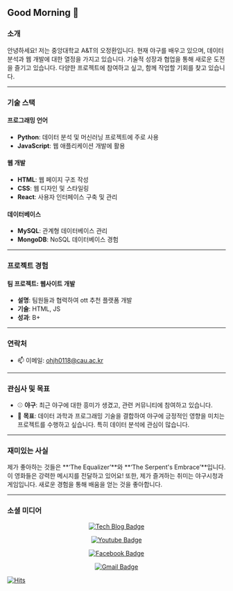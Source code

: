 ## Good Morning 👋

### 소개
안녕하세요! 저는 중앙대학교 A&T의 오정환입니다. 현재 야구를 배우고 있으며, 데이터 분석과 웹 개발에 대한 열정을 가지고 있습니다. 기술적 성장과 협업을 통해 새로운 도전을 즐기고 있습니다. 다양한 프로젝트에 참여하고 싶고, 함께 작업할 기회를 찾고 있습니다.

---

### 기술 스택
#### 프로그래밍 언어
- **Python**: 데이터 분석 및 머신러닝 프로젝트에 주로 사용
- **JavaScript**: 웹 애플리케이션 개발에 활용

#### 웹 개발
- **HTML**: 웹 페이지 구조 작성
- **CSS**: 웹 디자인 및 스타일링
- **React**: 사용자 인터페이스 구축 및 관리

#### 데이터베이스
- **MySQL**: 관계형 데이터베이스 관리
- **MongoDB**: NoSQL 데이터베이스 경험

---

### 프로젝트 경험

#### 팀 프로젝트: 웹사이트 개발
- **설명**: 팀원들과 협력하여 ott 추천 플랫폼 개발
- **기술**: HTML, JS
- **성과**: B+

---

### 연락처
- 📫 이메일: [ohjh0118@cau.ac.kr](mailto:ohjh0118@cau.ac.kr)

---

### 관심사 및 목표
- ⚾ **야구**: 최근 야구에 대한 흥미가 생겼고, 관련 커뮤니티에 참여하고 있습니다.
- 🎯 **목표**: 데이터 과학과 프로그래밍 기술을 결합하여 야구에 긍정적인 영향을 미치는 프로젝트를 수행하고 싶습니다. 특히 데이터 분석에 관심이 많습니다.

---

### 재미있는 사실
제가 좋아하는 것들은 **‘The Equalizer’**와 **‘The Serpent's Embrace’**입니다. 이 영화들은 강력한 메시지를 전달하고 있어요! 또한, 제가 즐겨하는 취미는 야구시청과 게임입니다. 새로운 경험을 통해 배움을 얻는 것을 좋아합니다.

---

### 소셜 미디어
<div align="center">
  
  [![Tech Blog Badge](http://img.shields.io/badge/-Tech%20blog-black?style=flat-square&logo=github&link=https://zzsza.github.io/)](https://zzsza.github.io/)
  
  [![Youtube Badge](https://img.shields.io/badge/Youtube-ff0000?style=flat-square&logo=youtube&link=https://www.youtube.com/c/kyleschool)](https://www.youtube.com/@jhoh0)
  
  [![Facebook Badge](https://img.shields.io/badge/facebook-1877f2?style=flat-square&logo=facebook&logoColor=white&link=https://www.facebook.com/zzsza)](https://www.facebook.com/ohjh0118)
  
  [![Gmail Badge](https://img.shields.io/badge/Gmail-d14836?style=flat-square&logo=Gmail&logoColor=white&link=mailto:ohjh0118@gmail.com)](mailto:ohjh0118@gmail.com)
  
</div>

<div align-center>

[![Hits](https://hits.seeyoufarm.com/api/count/incr/badge.svg?url=https%3A%2F%2Fgithub.com%2Fohjh0118&count_bg=%2362BC1E&title_bg=%23DE1515&icon=&icon_color=%23E7E7E7&title=hits&edge_flat=false)](https://hits.seeyoufarm.com)

</div>
